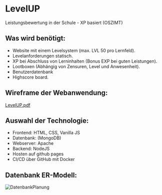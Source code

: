 # LevelUP
Leistungsbewertung in der Schule - XP basiert (OSZIMT)
## Was wird benötigt:
-	Website mit einem Levelsystem (max. LVL 50 pro Lernfeld).
-	Levelanforderungen statisch.
-	XP bei Abschluss von Lerninhalten (Bonus EXP bei guten Leistungen).
-	Lootboxen (Abhängig von Zensuren, Level und Anwesenheit).
-	Benutzerdatenbank
-	Highscore board.
## Wireframe der Webanwendung:
[LevelUP.pdf](https://github.com/Brianquant/LevelUP/files/13348316/LevelUP.pdf)
## Auswahl der Technologie:
-	Frontend: HTML, CSS, Vanilla JS
-	Datenbank: (MongoDB)
-	Webserver: Apache
-	Backend: NodeJS
-	Hosten auf github pages
-	CI/CD über GitHub mit Docker

## Datenbank ER-Modell:
![DatenbankPlanung](https://github.com/Brianquant/LevelUP/assets/91448422/ff941e39-22dd-4455-a0c2-6967cc6cc3a5)
